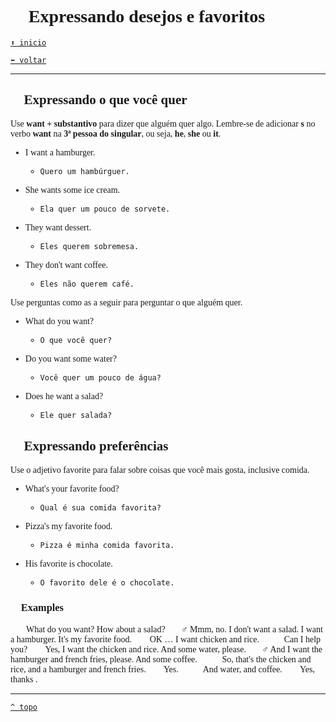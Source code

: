 <font face="Calibri">

# 🔣 Expressando desejos e favoritos

[`⬆️ inicio`](../../EF%20Route.md)

[`⬅️ voltar`](../Iniciante%201.md)

---

## 🔣 Expressando o que você quer

Use **want + substantivo** para dizer que alguém quer algo.
Lembre-se de adicionar **s** no verbo **want** na **3ª pessoa do singular**, ou seja, **he**, **she** ou **it**.

+ I want a hamburger.
  + `Quero um hambúrguer.`

+ She wants some ice cream.
  + `Ela quer um pouco de sorvete.`

+ They want dessert.
  + `Eles querem sobremesa.`

+ They don't want coffee.
  + `Eles não querem café.`

Use perguntas como as a seguir para perguntar o que alguém quer.

+ What do you want?
  + `O que você quer?`

+ Do you want some water?
  + `Você quer um pouco de água?`

+ Does he want a salad?
  + `Ele quer salada?`

## 🔣 Expressando preferências

Use o adjetivo favorite para falar sobre coisas que você mais gosta, inclusive comida.

+ What's your favorite food?
  + `Qual é sua comida favorita?`

+ Pizza's my favorite food.
  + `Pizza é minha comida favorita.`

+ His favorite is chocolate.
  + `O favorito dele é o chocolate.`

### 🔣 Examples

👩🏻 What do you want? How about a salad?
🧔🏻‍♂️ Mmm, no. I don't want a salad. I want a hamburger. It's my favorite food.
👩🏻 OK … I want chicken and rice.
👨🏻‍🍳 Can I help you?
👩🏻 Yes, I want the chicken and rice. And some water, please.
🧔🏻‍♂️ And I want the hamburger and french fries, please. And some coffee.
👨🏻‍🍳 So, that's the chicken and rice, and a hamburger and french fries.
👩🏻 Yes.
👨🏻‍🍳 And water, and coffee.
👩🏻 Yes, thanks .

---

[`^ topo`](#-🔣-expressando-desejos-e-favoritos)

</font>
